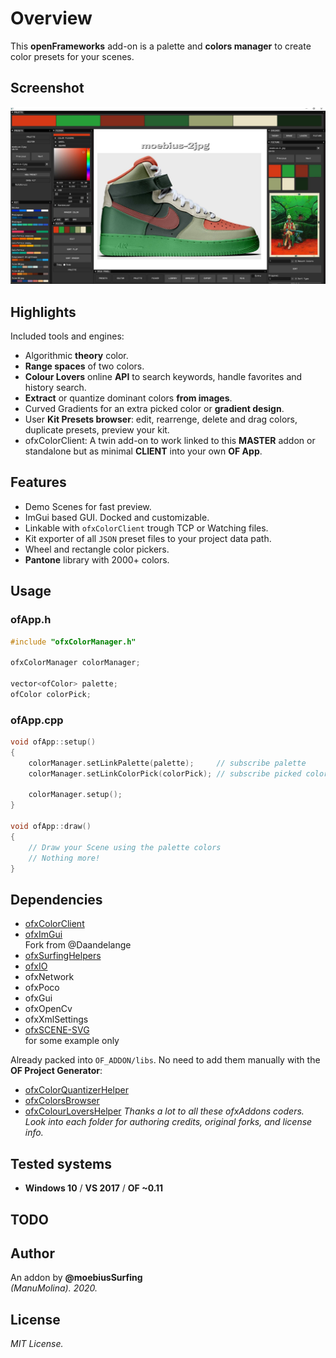 # Overview
This **openFrameworks** add-on is a palette and **colors manager** to create color presets for your scenes.  

## Screenshot
![image](/readme_images/Capture.jpg?raw=true "image")

## Highlights
Included tools and engines:  
* Algorithmic **theory** color.
* **Range spaces** of two colors.
* **Colour Lovers** online **API** to search keywords, handle favorites and history search.
* **Extract** or quantize dominant colors **from images**.
* Curved Gradients for an extra picked color or **gradient design**.
* User **Kit Presets browser**: edit, rearrenge, delete and drag colors, duplicate presets, preview your kit.
* ofxColorClient: A twin add-on to work linked to this **MASTER** addon or standalone but as minimal **CLIENT** into your own **OF App**. 

## Features
* Demo Scenes for fast preview.
* ImGui based GUI. Docked and customizable.
* Linkable with ```ofxColorClient``` trough TCP or Watching files.
* Kit exporter of all ```JSON``` preset files to your project data path.
* Wheel and rectangle color pickers.
* **Pantone** library with 2000+ colors.

## Usage
### ofApp.h
```.cpp
#include "ofxColorManager.h"

ofxColorManager colorManager;

vector<ofColor> palette;
ofColor colorPick;
```
### ofApp.cpp
```.cpp
void ofApp::setup()
{
	colorManager.setLinkPalette(palette);     // subscribe palette
	colorManager.setLinkColorPick(colorPick); // subscribe picked color

	colorManager.setup();
}

void ofApp::draw()
{
	// Draw your Scene using the palette colors
	// Nothing more!
}
```

## Dependencies
* [ofxColorClient](https://github.com/moebiussurfing/ofxColorClient)
* [ofxImGui](https://github.com/moebiussurfing/ofxImGui)  
  Fork from @Daandelange
* [ofxSurfingHelpers](https://github.com/moebiussurfing/ofxSurfingHelpers)  
* [ofxIO](https://github.com/bakercp/ofxIO)
* ofxNetwork
* ofxPoco
* ofxGui
* ofxOpenCv
* ofxXmlSettings
* [ofxSCENE-SVG](https://github.com/moebiussurfing/ofxSCENE-SVG)  
  for some example only 

Already packed into ```OF_ADDON/libs```. No need to add them manually with the **OF Project Generator**:  
* [ofxColorQuantizerHelper](https://github.com/moebiussurfing/ofxColorQuantizerHelper)
* [ofxColorsBrowser](https://github.com/moebiussurfing/ofxColorsBrowser)
* [ofxColourLoversHelper](https://github.com/moebiussurfing/ofxColourLoversHelper)
*Thanks a lot to all these ofxAddons coders. 
Look into each folder for authoring credits, original forks, and license info.*  

## Tested systems
- **Windows 10** / **VS 2017** / **OF ~0.11**

## TODO

## Author
An addon by **@moebiusSurfing**  
*(ManuMolina). 2020.*

## License
*MIT License.*